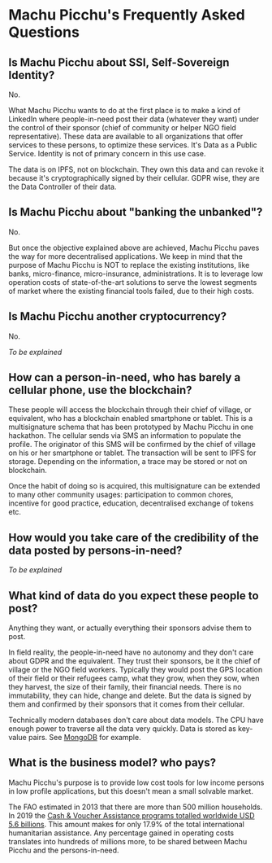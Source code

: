 # Machu Picchu's Frequently Asked Questions
## Is Machu Picchu about SSI, Self-Sovereign Identity?
No.

What Machu Picchu wants to do at the first place is to make a kind of LinkedIn where people-in-need post their data (whatever they want) under the control of their sponsor (chief of community or helper NGO field representative). These data are available to all organizations that offer services to these persons, to optimize these services.
It's Data as a Public Service. Identity is not of primary concern in this use case. 

The data is on IPFS, not on blockchain. They own this data and can revoke it because it's cryptographically signed by their cellular. GDPR wise, they are the Data Controller of their data.

## Is Machu Picchu about "banking the unbanked"?
No.

But once the objective explained above are achieved, Machu Picchu paves the way for more decentralised applications. We keep in mind that the purpose of Machu Picchu is NOT to replace the existing institutions, like banks, micro-finance, micro-insurance, administrations. It is to leverage low operation costs of state-of-the-art solutions to serve the lowest segments of market where the existing financial tools failed, due to their high costs.

## Is Machu Picchu another cryptocurrency?
No.

_To be explained_
## How can a person-in-need, who has barely a cellular phone, use the blockchain?
These people will access the blockchain through their chief of village, or equivalent, who has a blockchain enabled smartphone or tablet. This is a multisignature schema that has been prototyped by Machu Picchu in one hackathon. The cellular sends via SMS an information to populate the profile. The originator of this SMS will be confirmed by the chief of village on his or her smartphone or tablet. The transaction will be sent to IPFS for storage. Depending on the information, a trace may be stored or not on blockchain.

Once the habit of doing so is acquired, this multisignature can be extended to many other community usages: participation to common chores, incentive for good practice, education, decentralised exchange of tokens etc.
## How would you take care of the credibility of the data posted by persons-in-need?
_To be explained_
## What kind of data do you expect these people to post?
Anything they want, or actually everything their sponsors advise them to post.

In field reality, the people-in-need have no autonomy and they don't care about GDPR and the equivalent. They trust their sponsors, be it the chief of village or the NGO field workers.
Typically they would post the GPS location of their field or their refugees camp, what they grow, when they sow, when they harvest, the size of their family, their financial needs. There is no immutability, they can hide, change and delete. But the data is signed by them and confirmed by their sponsors that it comes from their cellular.
 
Technically modern databases don't care about data models. The CPU have enough power to traverse all the data very quickly. Data is stored as key-value pairs. See [MongoDB](https://www.mongodb.com/what-is-mongodb) for example.
## What is the business model? who pays?
Machu Picchu's purpose is to provide low cost tools for low income persons in low profile applications, but this doesn't mean a small solvable market.

The FAO estimated in 2013 that there are more than 500 million households. In 2019 the [Cash & Voucher Assistance programs totalled worldwide USD 5.6 billions](https://reliefweb.int/sites/reliefweb.int/files/resources/SOWC2020-Executive-Summary.pdf&usg=AOvVaw0ZepAEO1c1PBT_nhM9fmdz). This amount makes for only 17.9% of the total international humanitarian assistance. Any percentage gained in operating costs translates into hundreds of millions more, to be shared between Machu Picchu and the persons-in-need.
